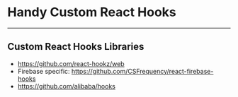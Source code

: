# Handy Custom React Hooks

---

## Custom React Hooks Libraries
- <https://github.com/react-hookz/web>
- Firebase specific: <https://github.com/CSFrequency/react-firebase-hooks>
- <https://github.com/alibaba/hooks>

